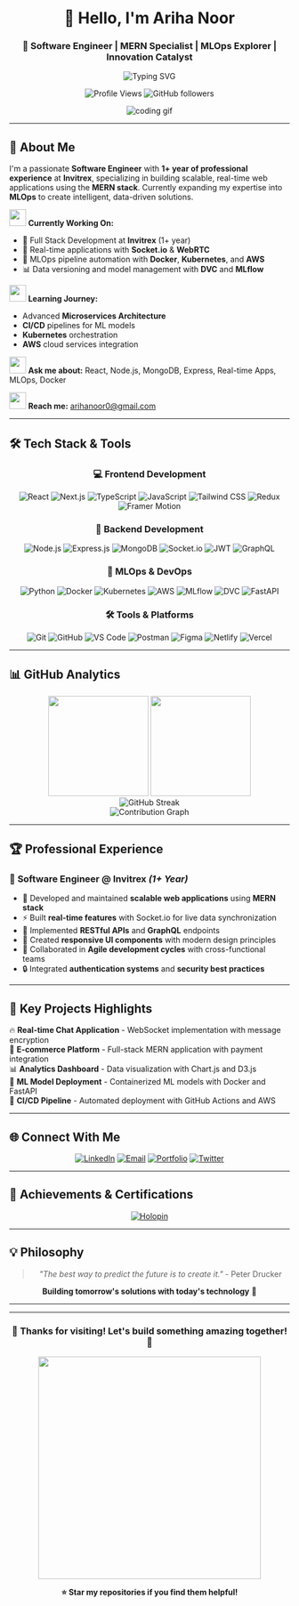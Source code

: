 <div align="center">

# 👋 Hello, I'm Ariha Noor

### 🚀 Software Engineer | MERN Specialist | MLOps Explorer | Innovation Catalyst

<img src="https://readme-typing-svg.herokuapp.com?font=Fira+Code&pause=1000&color=00D9FF&center=true&vCenter=true&width=435&lines=Software+Engineer+%40+Invitrex;MERN+Stack+Developer;MLOps+Enthusiast;Real-time+Applications+Builder" alt="Typing SVG" />

<p>
  <img src="https://komarev.com/ghpvc/?username=arihanoor&label=Profile%20views&color=00d9ff&style=for-the-badge" alt="Profile Views" />
  <img src="https://img.shields.io/github/followers/arihanoor?label=Followers&style=for-the-badge&color=00d9ff" alt="GitHub followers" />
</p>

![coding gif](https://user-images.githubusercontent.com/74038190/212284100-561aa473-3905-4a80-b561-0d28506553ee.gif)

</div>

---

## 🌟 About Me

I'm a passionate **Software Engineer** with **1+ year of professional experience** at **Invitrex**, specializing in building scalable, real-time web applications using the **MERN stack**. Currently expanding my expertise into **MLOps** to create intelligent, data-driven solutions.

<img src="https://user-images.githubusercontent.com/74038190/212284087-bbe7e430-757e-4901-90bf-4cd2ce3e1852.gif" width="30"> **Currently Working On:**
- 🏢 Full Stack Development at **Invitrex** (1+ year)
- 🔄 Real-time applications with **Socket.io** & **WebRTC**
- 🤖 MLOps pipeline automation with **Docker**, **Kubernetes**, and **AWS**
- 📊 Data versioning and model management with **DVC** and **MLflow**

<img src="https://user-images.githubusercontent.com/74038190/212284158-e840e285-664b-44d7-b79b-e264b5e54825.gif" width="30"> **Learning Journey:**
- Advanced **Microservices Architecture**
- **CI/CD** pipelines for ML models
- **Kubernetes** orchestration
- **AWS** cloud services integration

<img src="https://user-images.githubusercontent.com/74038190/212284115-f47cd8ff-2ffb-4b04-b5bf-4d1c14c0247f.gif" width="30"> **Ask me about:** React, Node.js, MongoDB, Express, Real-time Apps, MLOps, Docker

<img src="https://user-images.githubusercontent.com/74038190/212284136-03988914-d899-44b4-b1d9-4eeccf656e44.gif" width="30"> **Reach me:** arihanoor0@gmail.com

---

## 🛠️ Tech Stack & Tools

<div align="center">

### 💻 Frontend Development
![React](https://img.shields.io/badge/React-20232A?style=for-the-badge&logo=react&logoColor=61DAFB)
![Next.js](https://img.shields.io/badge/Next.js-000000?style=for-the-badge&logo=next.js&logoColor=white)
![TypeScript](https://img.shields.io/badge/TypeScript-007ACC?style=for-the-badge&logo=typescript&logoColor=white)
![JavaScript](https://img.shields.io/badge/JavaScript-F7DF1E?style=for-the-badge&logo=javascript&logoColor=black)
![Tailwind CSS](https://img.shields.io/badge/Tailwind_CSS-38B2AC?style=for-the-badge&logo=tailwind-css&logoColor=white)
![Redux](https://img.shields.io/badge/Redux-593D88?style=for-the-badge&logo=redux&logoColor=white)
![Framer Motion](https://img.shields.io/badge/Framer_Motion-black?style=for-the-badge&logo=framer&logoColor=blue)

### 🔧 Backend Development
![Node.js](https://img.shields.io/badge/Node.js-339933?style=for-the-badge&logo=node.js&logoColor=white)
![Express.js](https://img.shields.io/badge/Express.js-000000?style=for-the-badge&logo=express&logoColor=white)
![MongoDB](https://img.shields.io/badge/MongoDB-4EA94B?style=for-the-badge&logo=mongodb&logoColor=white)
![Socket.io](https://img.shields.io/badge/Socket.io-010101?style=for-the-badge&logo=socket.io&logoColor=white)
![JWT](https://img.shields.io/badge/JWT-black?style=for-the-badge&logo=JSON%20web%20tokens)
![GraphQL](https://img.shields.io/badge/GraphQL-E10098?style=for-the-badge&logo=graphql&logoColor=white)

### 🤖 MLOps & DevOps
![Python](https://img.shields.io/badge/Python-3776AB?style=for-the-badge&logo=python&logoColor=white)
![Docker](https://img.shields.io/badge/Docker-2496ED?style=for-the-badge&logo=docker&logoColor=white)
![Kubernetes](https://img.shields.io/badge/Kubernetes-326CE5?style=for-the-badge&logo=kubernetes&logoColor=white)
![AWS](https://img.shields.io/badge/AWS-232F3E?style=for-the-badge&logo=amazon-aws&logoColor=white)
![MLflow](https://img.shields.io/badge/MLflow-0194E2?style=for-the-badge&logo=mlflow&logoColor=white)
![DVC](https://img.shields.io/badge/DVC-945DD6?style=for-the-badge&logo=dvc&logoColor=white)
![FastAPI](https://img.shields.io/badge/FastAPI-009688?style=for-the-badge&logo=fastapi&logoColor=white)

### 🛠️ Tools & Platforms
![Git](https://img.shields.io/badge/Git-F05032?style=for-the-badge&logo=git&logoColor=white)
![GitHub](https://img.shields.io/badge/GitHub-181717?style=for-the-badge&logo=github&logoColor=white)
![VS Code](https://img.shields.io/badge/VS_Code-0078D4?style=for-the-badge&logo=visual%20studio%20code&logoColor=white)
![Postman](https://img.shields.io/badge/Postman-FF6C37?style=for-the-badge&logo=postman&logoColor=white)
![Figma](https://img.shields.io/badge/Figma-F24E1E?style=for-the-badge&logo=figma&logoColor=white)
![Netlify](https://img.shields.io/badge/Netlify-00C7B7?style=for-the-badge&logo=netlify&logoColor=white)
![Vercel](https://img.shields.io/badge/Vercel-000000?style=for-the-badge&logo=vercel&logoColor=white)

</div>

---

## 📊 GitHub Analytics

<div align="center">
  <img height="180em" src="https://github-readme-stats.vercel.app/api?username=arihanoor&show_icons=true&theme=tokyonight&include_all_commits=true&count_private=true"/>
  <img height="180em" src="https://github-readme-stats.vercel.app/api/top-langs/?username=arihanoor&layout=compact&langs_count=8&theme=tokyonight"/>
</div>

<div align="center">
  <img src="https://github-readme-streak-stats.herokuapp.com/?user=arihanoor&theme=tokyonight" alt="GitHub Streak" />
</div>

<div align="center">
  <img src="https://github-readme-activity-graph.vercel.app/graph?username=arihanoor&theme=tokyo-night&area=true&hide_border=true" alt="Contribution Graph" />
</div>

---

## 🏆 Professional Experience

### 💼 **Software Engineer @ Invitrex** *(1+ Year)*
- 🚀 Developed and maintained **scalable web applications** using **MERN stack**
- ⚡ Built **real-time features** with Socket.io for live data synchronization
- 🔧 Implemented **RESTful APIs** and **GraphQL** endpoints
- 📱 Created **responsive UI components** with modern design principles
- 🧪 Collaborated in **Agile development cycles** with cross-functional teams
- 🔒 Integrated **authentication systems** and **security best practices**

---

## 🎯 Key Projects Highlights

🔥 **Real-time Chat Application** - WebSocket implementation with message encryption  
🚀 **E-commerce Platform** - Full-stack MERN application with payment integration  
📊 **Analytics Dashboard** - Data visualization with Chart.js and D3.js  
🤖 **ML Model Deployment** - Containerized ML models with Docker and FastAPI  
🔄 **CI/CD Pipeline** - Automated deployment with GitHub Actions and AWS  

---

## 🌐 Connect With Me

<div align="center">

[![LinkedIn](https://img.shields.io/badge/LinkedIn-0077B5?style=for-the-badge&logo=linkedin&logoColor=white)](https://www.linkedin.com/in/arihanoor/)
[![Email](https://img.shields.io/badge/Email-D14836?style=for-the-badge&logo=gmail&logoColor=white)](mailto:arihanoor0@gmail.com)
[![Portfolio](https://img.shields.io/badge/Portfolio-FF5722?style=for-the-badge&logo=google-chrome&logoColor=white)](#)
[![Twitter](https://img.shields.io/badge/Twitter-1DA1F2?style=for-the-badge&logo=twitter&logoColor=white)](#)

</div>

---

## 🏅 Achievements & Certifications

<div align="center">

[![Holopin](https://holopin.me/arihanoor)](https://holopin.io/@arihanoor)

</div>

---

## 💡 Philosophy

<div align="center">
  
> *"The best way to predict the future is to create it."* - Peter Drucker

**Building tomorrow's solutions with today's technology** 🚀

</div>

---

---

<div align="center">
  
### 🌟 Thanks for visiting! Let's build something amazing together! 🌟

<img src="https://user-images.githubusercontent.com/74038190/212284158-e840e285-664b-44d7-b79b-e264b5e54825.gif" width="400">

**⭐ Star my repositories if you find them helpful!**

</div>
